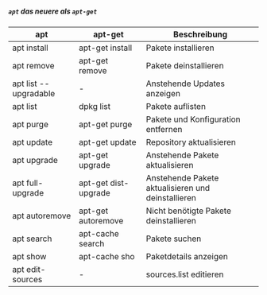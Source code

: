 ##### `apt` das neuere als `apt-get`

apt| apt-get | Beschreibung
-| - | - 
apt install	| apt-get install | Pakete installieren
apt remove	| apt-get remove | Pakete deinstallieren
apt list --upgradable | - |	Anstehende Updates anzeigen
apt list | dpkg list | Pakete auflisten
apt purge | apt-get purge | Pakete und Konfiguration entfernen
apt update | apt-get update | Repository aktualisieren
apt upgrade | apt-get upgrade | Anstehende Pakete aktualisieren
apt full-upgrade | apt-get dist-upgrade | Anstehende Pakete aktualisieren und deinstallieren
apt autoremove | apt-get autoremove | Nicht benötigte Pakete deinstallieren
apt search | apt-cache search | Pakete suchen
apt show | apt-cache sho | Paketdetails anzeigen
apt edit-sources |- | sources.list editieren